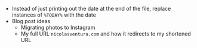 - Instead of just printing out the date at the end of the file, replace instances of `%TODAY%` with the date
- Blog post ideas
    - Migrating photos to Instagram
    - My full URL `nicolasventura.com` and how it redirects to my shortened URL